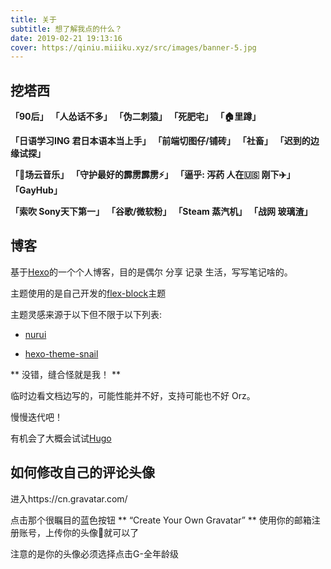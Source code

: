 ```yaml
---
title: 关于
subtitle: 想了解我点的什么？
date: 2019-02-21 19:13:16
cover: https://qiniu.miiiku.xyz/src/images/banner-5.jpg
---
```


## 挖塔西

**「90后」** **「人怂话不多」** **「伪二刺猿」** **「死肥宅」** **「🏠里蹲」** 

**「日语学习ING 君日本语本当上手」** **「前端切图仔/铺砖」** **「社畜」** **「迟到的边缘试探」**

**「🐷场云音乐」** **「守护最好的霹雳霹雳⚡️」** **「逼乎: 泻药 人在🇺🇸 刚下✈️」** **「GayHub」**

**「索吹 Sony天下第一」**  **「谷歌/微软粉」** **「Steam 蒸汽机」** **「战网 玻璃渣」**

## 博客

基于[Hexo](https://hexo.io/zh-cn/)的一个个人博客，目的是偶尔 分享 记录 生活，写写笔记啥的。

主题使用的是自己开发的[flex-block](https://github.com/miiiku/flex-block)主题

主题灵感来源于以下但不限于以下列表:

- [nurui](https://nurui.fueko.net/)

- [hexo-theme-snail](https://github.com/dusign/hexo-theme-snail)

** 没错，缝合怪就是我！ **

临时边看文档边写的，可能性能并不好，支持可能也不好 Orz。

慢慢迭代吧！

有机会了大概会试试[Hugo](https://gohugo.io/)


## 如何修改自己的评论头像

进入https://cn.gravatar.com/

点击那个很瞩目的蓝色按钮 ** “Create Your Own Gravatar” ** 使用你的邮箱注册账号，上传你的头像就可以了

注意的是你的头像必须选择点击G-全年龄级
